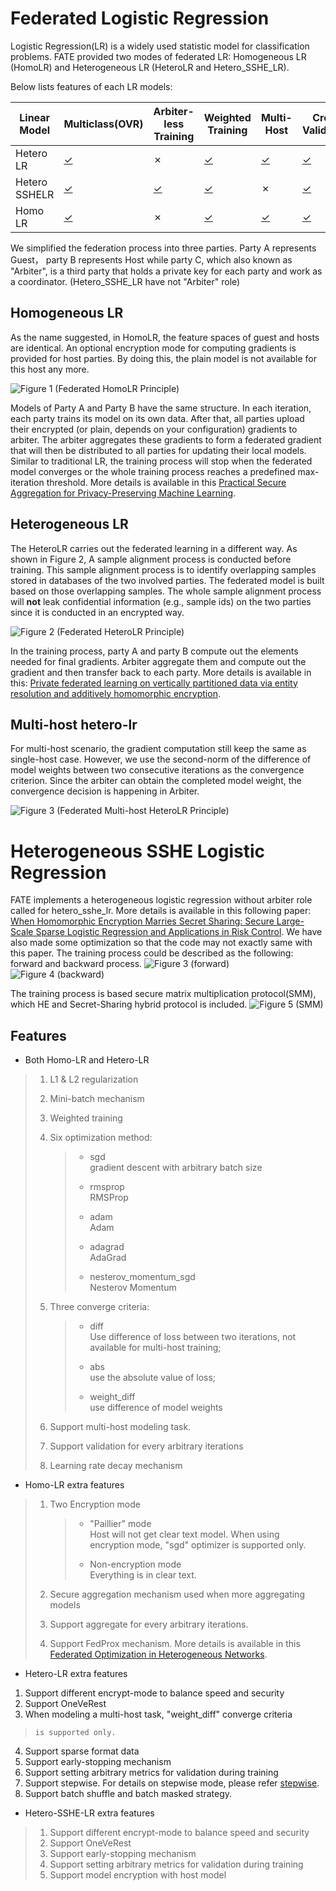 # Federated Logistic Regression

Logistic Regression(LR) is a widely used statistic model for
classification problems. FATE provided two modes of federated LR:
Homogeneous LR (HomoLR) and Heterogeneous LR (HeteroLR and Hetero_SSHE_LR).

Below lists features of each LR models:

| Linear Model  	| Multiclass(OVR)                                                                                	| Arbiter-less Training                                                          	| Weighted Training                                                                                  	| Multi-Host                                                                                     	| Cross Validation                                                                       	| Warm-Start/CheckPoint                                                                          	|
|---------------	|------------------------------------------------------------------------------------------------	|--------------------------------------------------------------------------------	|----------------------------------------------------------------------------------------------------	|------------------------------------------------------------------------------------------------	|----------------------------------------------------------------------------------------	|------------------------------------------------------------------------------------------------	|
| Hetero LR     	| [&check;](../../examples/pipeline/hetero_logistic_regression/pipeline-hetero-lr-one-vs-all.py) 	| &cross;                                                                        	| [&check;](../../examples/pipeline/hetero_logistic_regression/pipeline-hetero-lr-sample-weights.py) 	| [&check;](../../examples/pipeline/hetero_logistic_regression/pipeline-hetero-lr-multi-host.py) 	| [&check;](../../examples/pipeline/hetero_logistic_regression/pipeline-hetero-lr-cv.py) 	| [&check;](../../examples/pipeline/hetero_logistic_regression/pipeline-hetero-lr-warm-start.py) 	|
| Hetero SSHELR 	| [&check;](../../examples/pipeline/hetero_sshe_lr/pipeline-hetero-lr-ovr.py)                    	| [&check;](../../examples/pipeline/hetero_sshe_lr/pipeline-hetero-lr-normal.py) 	| [&check;](../../examples/pipeline/hetero_sshe_lr/pipeline-hetero-lr-sample-weights.py)             	| &cross;                                                                                        	| [&check;](../../examples/pipeline/hetero_sshe_lr/pipeline-hetero-lr-cv.py)             	| [&check;](../../examples/pipeline/hetero_sshe_lr/pipeline-hetero-lr-warm-start.py)             	|
| Homo LR       	| [&check;](../../examples/pipeline/homo_logistic_regression/pipeline-homo-lr-one-vs-all.py)     	| &cross;                                                                        	| [&check;](../../examples/pipeline/homo_logistic_regression/pipeline-homo-lr-sample-weights.py)     	| [&check;](../../examples/pipeline/homo_logistic_regression/pipeline-homo-lr-multi-host.py)     	| [&check;](../../examples/pipeline/homo_logistic_regression/pipeline-homo-lr-cv.py)     	| [&check;](../../examples/pipeline/homo_logistic_regression/pipeline-homo-lr-warm-start.py)     	|

We simplified the federation process into three parties. Party A
represents Guest， party B represents Host while party C, which also
known as "Arbiter", is a third party that holds a private key for each
party and work as a coordinator. (Hetero_SSHE_LR have not "Arbiter" role)

## Homogeneous LR

As the name suggested, in HomoLR, the feature spaces of guest and hosts
are identical. An optional encryption mode for computing gradients is
provided for host parties. By doing this, the plain model is not
available for this host any more.

![Figure 1 (Federated HomoLR Principle)](../images/HomoLR.png)

Models of Party A and Party B have the same structure. In each iteration, each party trains
its model on its own data. After that, all parties upload their
encrypted (or plain, depends on your configuration) gradients to
arbiter. The arbiter aggregates these gradients to form a federated
gradient that will then be distributed to all parties for updating their
local models. Similar to traditional LR, the training process will stop
when the federated model converges or the whole training process reaches
a predefined max-iteration threshold. More details is available in this
[Practical Secure Aggregation for Privacy-Preserving Machine Learning](https://dl.acm.org/citation.cfm?id=3133982).

## Heterogeneous LR

The HeteroLR carries out the federated learning in a different way. As
shown in Figure 2, A sample alignment process is conducted before
training. This sample alignment process is to identify overlapping
samples stored in databases of the two involved parties. The federated
model is built based on those overlapping samples. The whole sample
alignment process will **not** leak confidential information (e.g.,
sample ids) on the two parties since it is conducted in an encrypted
way. 

![Figure 2 (Federated HeteroLR Principle)](../images/HeteroLR.png)

In the training process, party A and party B compute out the elements
needed for final gradients. Arbiter aggregate them and compute out the
gradient and then transfer back to each party. More details is available in this: [Private federated learning on vertically partitioned data via entity resolution and additively homomorphic encryption](https://arxiv.org/abs/1711.10677).

## Multi-host hetero-lr

For multi-host scenario, the gradient computation still keep the same as
single-host case. However, we use the second-norm of the difference of
model weights between two consecutive iterations as the convergence
criterion. Since the arbiter can obtain the completed model weight, the
convergence decision is happening in Arbiter.

![Figure 3 (Federated Multi-host HeteroLR
Principle)](../images/hetero_lr_multi_host.png)

# Heterogeneous SSHE Logistic Regression 
FATE implements a heterogeneous logistic regression without arbiter role
called for hetero_sshe_lr. More details is available in this
following paper: [When Homomorphic Encryption Marries Secret Sharing:
Secure Large-Scale Sparse Logistic Regression and Applications
in Risk Control](https://arxiv.org/pdf/2008.08753.pdf).
We have also made some optimization so that the code may not exactly
same with this paper.
The training process could be described as the
following: forward and backward process.
![Figure 3 (forward)](../images/sshe-lr_forward.png)
![Figure 4 (backward)](../images/sshe-lr_backward.png)

The training process is based secure matrix multiplication protocol(SMM), 
which HE and Secret-Sharing hybrid protocol is included.
![Figure 5 (SMM)](../images/secure_matrix_multiplication.png)



<!-- mkdocs
## Param

::: federatedml.param.logistic_regression_param
    rendering:
      heading_level: 3
      show_source: true
      show_root_heading: true
      show_root_toc_entry: false
      show_root_full_path: false
-->


## Features

  - Both Homo-LR and Hetero-LR

> 1.  L1 & L2 regularization
> 
> 2.  Mini-batch mechanism
> 
> 3.  Weighted training
> 
> 4.  Six optimization method:
>     
>     >   - sgd  
>     >     gradient descent with arbitrary batch size
>     > 
>     >   - rmsprop  
>     >     RMSProp
>     > 
>     >   - adam  
>     >     Adam
>     > 
>     >   - adagrad  
>     >     AdaGrad
>     > 
>     >   - nesterov\_momentum\_sgd  
>     >     Nesterov Momentum
>     > 
> 
> 5.  Three converge criteria:
>     
>     >   - diff  
>     >     Use difference of loss between two iterations, not available
>     >     for multi-host training;
>     > 
>     >   - abs  
>     >     use the absolute value of loss;
>     > 
>     >   - weight\_diff  
>     >     use difference of model weights
> 
> 6.  Support multi-host modeling task.
> 
> 7.  Support validation for every arbitrary iterations
> 
> 8.  Learning rate decay mechanism

  - Homo-LR extra features

> 1.  Two Encryption mode
>     
>     >   - "Paillier" mode  
>     >     Host will not get clear text model. When using encryption
>     >     mode, "sgd" optimizer is supported only.
>     > 
>     >   - Non-encryption mode  
>     >     Everything is in clear text.
> 
> 2.  Secure aggregation mechanism used when more aggregating models
> 
> 3.  Support aggregate for every arbitrary iterations.
> 
> 4.  Support FedProx mechanism. More details is available in this
>     [Federated Optimization in Heterogeneous Networks](https://arxiv.org/abs/1812.06127).

  - Hetero-LR extra features

1. Support different encrypt-mode to balance speed and security
2. Support OneVeRest
3. When modeling a multi-host task, "weight\_diff" converge criteria
>     is supported only.
4. Support sparse format data
5. Support early-stopping mechanism
6. Support setting arbitrary metrics for validation during training
7. Support stepwise. For details on stepwise mode, please refer [stepwise](stepwise.md).
8. Support batch shuffle and batch masked strategy.

 - Hetero-SSHE-LR extra features
  > 1. Support different encrypt-mode to balance speed and security
  > 2. Support OneVeRest
  > 3. Support early-stopping mechanism
  > 4. Support setting arbitrary metrics for validation during training
  > 5. Support model encryption with host model
